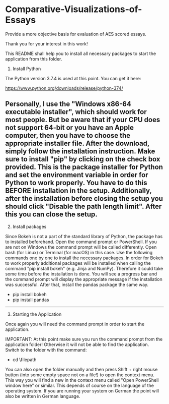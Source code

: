 # Comparative-Visualizations-of-Essays
Provide a more objective basis for evaluation of AES scored essays.

Thank you for your interest in this work!

This README shall help you to install all necessary packages to start the 
application from this folder. 

1. Install Python

The Python version 3.7.4 is used at this point. You can get it here: 

https://www.python.org/downloads/release/python-374/

Personally, I use the "Windows x86-64 executable installer", which should work for most people. But be aware that if your CPU does not support 64-bit or you have an Apple computer, then you have to choose the appropriate installer file. After the download, simply follow the installation instruction. Make sure to install "pip" by clicking on the check box provided. This is the package installer for Python and set the environment variable in order for Python to work properly. You have to do this BEFORE installation in the setup. Additionally, after the installation before closing the setup you should click "Disable the path length limit". After this you can close the setup. 
----------------------------------------------------------------------------------------------------------------------------------------
2. Install packages

Since Bokeh is not a part of the standard library of Python, the package has to installed beforehand. 
Open the command prompt or PowerShell. If you are not on Windows the command prompt will be called differently. Open bash (for Linux) or 
Terminal (for macOS) in this case. Use the following commands one by one to install the necessary packages.
In order for Bokeh to work properly additional packages will be installed when calling the command "pip install bokeh" (e.g. Jinja and NumPy).
Therefore it could take some time before the installation is done. You will see a progress bar and the command prompt will 
display the appropriate message if the installation was successful. After that, install the pandas package the same way.

- pip install bokeh
- pip install pandas
----------------------------------------------------------------------------------------------------------------------------------------
3. Starting the Application

Once again you will need the command prompt in order to start the application.

IMPORTANT: 
At this point make sure you run the command prompt from the application folder! Otherwise it will not be able to
find the application. Switch to the folder with the command:

- cd \filepath

You can also open the folder manually and then press Shift + right mouse button (into some empty space not on a file!) 
to open the context menu. This way you will find a new in the context menu called "Open PowerShell window here" or similar.
This depends of course on the language of the operating system. If you are running your system on German
the point will also be written in German language.
